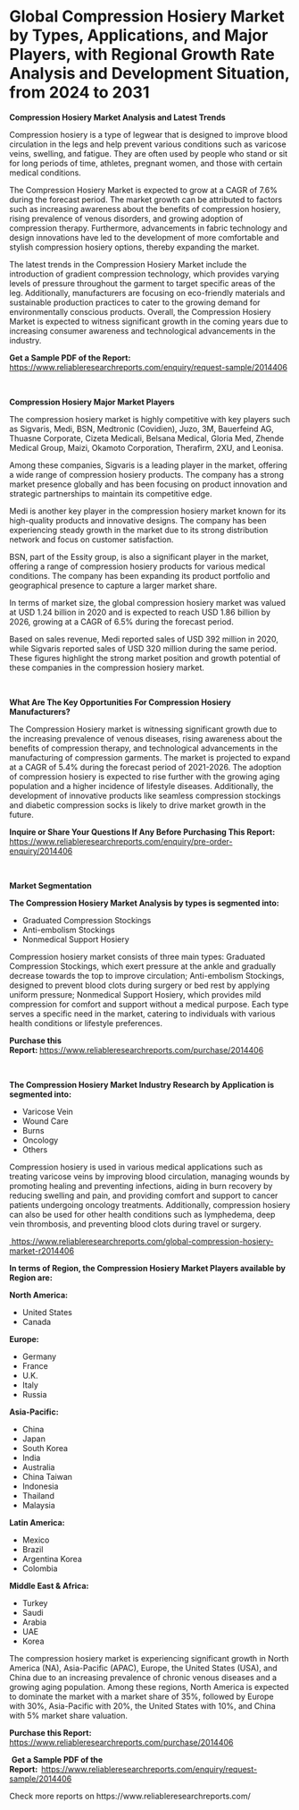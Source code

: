 <p><h1>Global Compression Hosiery Market by Types, Applications, and Major Players, with Regional Growth Rate Analysis and Development Situation, from 2024 to 2031</h1></p><p><strong>Compression Hosiery Market Analysis and Latest Trends</strong></p>
<p><p>Compression hosiery is a type of legwear that is designed to improve blood circulation in the legs and help prevent various conditions such as varicose veins, swelling, and fatigue. They are often used by people who stand or sit for long periods of time, athletes, pregnant women, and those with certain medical conditions.</p><p>The Compression Hosiery Market is expected to grow at a CAGR of 7.6% during the forecast period. The market growth can be attributed to factors such as increasing awareness about the benefits of compression hosiery, rising prevalence of venous disorders, and growing adoption of compression therapy. Furthermore, advancements in fabric technology and design innovations have led to the development of more comfortable and stylish compression hosiery options, thereby expanding the market.</p><p>The latest trends in the Compression Hosiery Market include the introduction of gradient compression technology, which provides varying levels of pressure throughout the garment to target specific areas of the leg. Additionally, manufacturers are focusing on eco-friendly materials and sustainable production practices to cater to the growing demand for environmentally conscious products. Overall, the Compression Hosiery Market is expected to witness significant growth in the coming years due to increasing consumer awareness and technological advancements in the industry.</p></p>
<p><strong>Get a Sample PDF of the Report:&nbsp;</strong> <a href="https://www.reliableresearchreports.com/enquiry/request-sample/2014406">https://www.reliableresearchreports.com/enquiry/request-sample/2014406</a></p>
<p>&nbsp;</p>
<p><strong>Compression Hosiery Major Market Players</strong></p>
<p><p>The compression hosiery market is highly competitive with key players such as Sigvaris, Medi, BSN, Medtronic (Covidien), Juzo, 3M, Bauerfeind AG, Thuasne Corporate, Cizeta Medicali, Belsana Medical, Gloria Med, Zhende Medical Group, Maizi, Okamoto Corporation, Therafirm, 2XU, and Leonisa. </p><p>Among these companies, Sigvaris is a leading player in the market, offering a wide range of compression hosiery products. The company has a strong market presence globally and has been focusing on product innovation and strategic partnerships to maintain its competitive edge. </p><p>Medi is another key player in the compression hosiery market known for its high-quality products and innovative designs. The company has been experiencing steady growth in the market due to its strong distribution network and focus on customer satisfaction. </p><p>BSN, part of the Essity group, is also a significant player in the market, offering a range of compression hosiery products for various medical conditions. The company has been expanding its product portfolio and geographical presence to capture a larger market share.</p><p>In terms of market size, the global compression hosiery market was valued at USD 1.24 billion in 2020 and is expected to reach USD 1.86 billion by 2026, growing at a CAGR of 6.5% during the forecast period.</p><p>Based on sales revenue, Medi reported sales of USD 392 million in 2020, while Sigvaris reported sales of USD 320 million during the same period. These figures highlight the strong market position and growth potential of these companies in the compression hosiery market.</p></p>
<p>&nbsp;</p>
<p><strong>What Are The Key Opportunities For Compression Hosiery Manufacturers?</strong></p>
<p><p>The Compression Hosiery market is witnessing significant growth due to the increasing prevalence of venous diseases, rising awareness about the benefits of compression therapy, and technological advancements in the manufacturing of compression garments. The market is projected to expand at a CAGR of 5.4% during the forecast period of 2021-2026. The adoption of compression hosiery is expected to rise further with the growing aging population and a higher incidence of lifestyle diseases. Additionally, the development of innovative products like seamless compression stockings and diabetic compression socks is likely to drive market growth in the future.</p></p>
<p><strong>Inquire or Share Your Questions If Any Before Purchasing This Report:</strong> <a href="https://www.reliableresearchreports.com/enquiry/pre-order-enquiry/2014406">https://www.reliableresearchreports.com/enquiry/pre-order-enquiry/2014406</a></p>
<p>&nbsp;</p>
<p><strong>Market Segmentation</strong></p>
<p><strong>The Compression Hosiery Market Analysis by types is segmented into:</strong></p>
<p><ul><li>Graduated Compression Stockings</li><li>Anti-embolism Stockings</li><li>Nonmedical Support Hosiery</li></ul></p>
<p><p>Compression hosiery market consists of three main types: Graduated Compression Stockings, which exert pressure at the ankle and gradually decrease towards the top to improve circulation; Anti-embolism Stockings, designed to prevent blood clots during surgery or bed rest by applying uniform pressure; Nonmedical Support Hosiery, which provides mild compression for comfort and support without a medical purpose. Each type serves a specific need in the market, catering to individuals with various health conditions or lifestyle preferences.</p></p>
<p><strong>Purchase this Report:&nbsp;</strong><a href="https://www.reliableresearchreports.com/purchase/2014406">https://www.reliableresearchreports.com/purchase/2014406</a></p>
<p>&nbsp;</p>
<p><strong>The Compression Hosiery Market Industry Research by Application is segmented into:</strong></p>
<p><ul><li>Varicose Vein</li><li>Wound Care</li><li>Burns</li><li>Oncology</li><li>Others</li></ul></p>
<p><p>Compression hosiery is used in various medical applications such as treating varicose veins by improving blood circulation, managing wounds by promoting healing and preventing infections, aiding in burn recovery by reducing swelling and pain, and providing comfort and support to cancer patients undergoing oncology treatments. Additionally, compression hosiery can also be used for other health conditions such as lymphedema, deep vein thrombosis, and preventing blood clots during travel or surgery.</p></p>
<p><a href="https://www.reliableresearchreports.com/global-compression-hosiery-market-r2014406">&nbsp;https://www.reliableresearchreports.com/global-compression-hosiery-market-r2014406</a></p>
<p><strong>In terms of Region, the Compression Hosiery Market Players available by Region are:</strong></p>
<p>
    <p> <strong> North America: </strong>
        <ul>
            <li>United States</li>
            <li>Canada</li>
        </ul>
        </p> 
    <p> <strong> Europe: </strong>
        <ul>
            <li>Germany</li>
            <li>France</li>
            <li>U.K.</li>
            <li>Italy</li>
            <li>Russia</li>
        </ul>
        </p> 
    <p> <strong> Asia-Pacific: </strong>
        <ul>
            <li>China</li>
            <li>Japan</li>
            <li>South Korea</li>
            <li>India</li>
            <li>Australia</li>
            <li>China Taiwan</li>
            <li>Indonesia</li>
            <li>Thailand</li>
            <li>Malaysia</li>
        </ul>
        </p> 
    <p> <strong> Latin America: </strong>
        <ul>
            <li>Mexico</li>
            <li>Brazil</li>
            <li>Argentina Korea</li>
            <li>Colombia</li>
        </ul>
        </p> 
    <p> <strong> Middle East & Africa: </strong>
        <ul>
            <li>Turkey</li>
            <li>Saudi</li>
            <li>Arabia</li>
            <li>UAE</li>
            <li>Korea</li>
        </ul>
    </p>
    </p>
<p><p>The compression hosiery market is experiencing significant growth in North America (NA), Asia-Pacific (APAC), Europe, the United States (USA), and China due to an increasing prevalence of chronic venous diseases and a growing aging population. Among these regions, North America is expected to dominate the market with a market share of 35%, followed by Europe with 30%, Asia-Pacific with 20%, the United States with 10%, and China with 5% market share valuation.</p></p>
<p><strong>Purchase this Report: </strong><a href="https://www.reliableresearchreports.com/purchase/2014406">https://www.reliableresearchreports.com/purchase/2014406</a></p>
<p>&nbsp;<strong>Get a Sample PDF of the Report:&nbsp;&nbsp;</strong><a href="https://www.reliableresearchreports.com/enquiry/request-sample/2014406">https://www.reliableresearchreports.com/enquiry/request-sample/2014406</a></p>
<p><strong></strong></p>
<p>Check more reports on https://www.reliableresearchreports.com/</p>